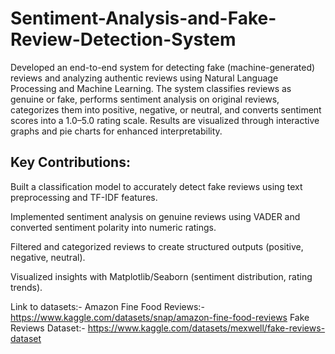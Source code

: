 # Sentiment-Analysis-and-Fake-Review-Detection-System

Developed an end-to-end system for detecting fake (machine-generated) reviews and analyzing authentic reviews using Natural Language Processing and Machine Learning. The system classifies reviews as genuine or fake, performs sentiment analysis on original reviews, categorizes them into positive, negative, or neutral, and converts sentiment scores into a 1.0–5.0 rating scale. Results are visualized through interactive graphs and pie charts for enhanced interpretability.

## Key Contributions:

Built a classification model to accurately detect fake reviews using text preprocessing and TF-IDF features.

Implemented sentiment analysis on genuine reviews using VADER and converted sentiment polarity into numeric ratings.

Filtered and categorized reviews to create structured outputs (positive, negative, neutral).

Visualized insights with Matplotlib/Seaborn (sentiment distribution, rating trends).



Link to datasets:-
Amazon Fine Food Reviews:- https://www.kaggle.com/datasets/snap/amazon-fine-food-reviews
Fake Reviews Dataset:- https://www.kaggle.com/datasets/mexwell/fake-reviews-dataset
